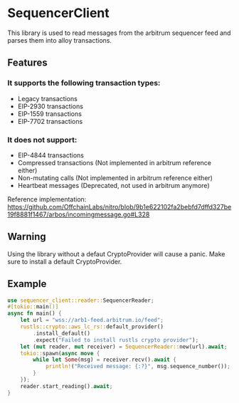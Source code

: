 # SequencerClient
 This library is used to read messages from the arbitrum sequencer feed and parses them into alloy transactions.
## Features
### It supports the following transaction types:
 - Legacy transactions
 - EIP-2930 transactions
 - EIP-1559 transactions
 - EIP-7702 transactions
 ### It does not support:
 - EIP-4844 transactions
 - Compressed transactions (Not implemented in arbitrum reference either)
 - Non-mutating calls (Not implemented in arbitrum reference either)
 - Heartbeat messages (Deprecated, not used in arbitrum anymore)

Reference implementation:
<https://github.com/OffchainLabs/nitro/blob/9b1e622102fa2bebfd7dffd327be19f8881f1467/arbos/incomingmessage.go#L328>

## Warning
Using the library without a defaut CryptoProvider will cause a panic.
Make sure to install a default CryptoProvider.



## Example 
```rust
use sequencer_client::reader::SequencerReader;
#[tokio::main()]
async fn main() {
    let url = "wss://arb1-feed.arbitrum.io/feed";
    rustls::crypto::aws_lc_rs::default_provider()
        .install_default()
        .expect("Failed to install rustls crypto provider");
    let (mut reader, mut receiver) = SequencerReader::new(url).await;
    tokio::spawn(async move {
        while let Some(msg) = receiver.recv().await {
            println!("Received message: {:?}", msg.sequence_number());
        }
    });
    reader.start_reading().await;
}

```
